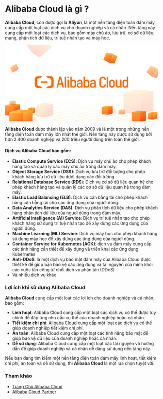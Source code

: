 # Alibaba Cloud là gì ?

**Alibaba Cloud**, còn được gọi là **Aliyun**, là một nền tảng điện toán đám mây cung cấp một loạt các dịch vụ cho doanh nghiệp và cá nhân. Nền tảng này cung cấp một loạt các dịch vụ, bao gồm máy chủ ảo, lưu trữ, cơ sở dữ liệu, mạng, phân tích dữ liệu, trí tuệ nhân tạo và máy học.

![img](/Image/Alibaba-Cloud.png)

**Alibaba Cloud** được thành lập vào năm 2009 và là một trong những nền tảng điện toán đám mây lớn nhất thế giới. Nền tảng này được sử dụng bởi hơn 2.400 doanh nghiệp và 200 triệu người dùng trên toàn thế giới.

#### Dịch vụ Alibaba Cloud bao gồm:

- **Elastic Compute Service (ECS)**: Dịch vụ máy chủ ảo cho phép khách hàng tạo và quản lý các máy chủ ảo trong đám mây.
- **Object Storage Service (OSS)**: Dịch vụ lưu trữ đối tượng cho phép khách hàng lưu trữ dữ liệu dưới dạng các đối tượng.
- **Relational Database Service (RDS**): Dịch vụ cơ sở dữ liệu quan hệ cho phép khách hàng tạo và quản lý các cơ sở dữ liệu quan hệ trong đám mây.
- **Elastic Load Balancing (ELB)**: Dịch vụ cân bằng tải cho phép khách hàng cân bằng tải cho các ứng dụng của người dùng.
- **Data Analytics Service (DAS)**: Dịch vụ phân tích dữ liệu cho phép khách hàng phân tích dữ liệu của người dùng trong đám mây.
- **Artificial Intelligence (AI) Service**: Dịch vụ trí tuệ nhân tạo cho phép khách hàng sử dụng trí tuệ nhân tạo để xây dựng các ứng dụng của người dùng.
- **Machine Learning (ML) Service**: Dịch vụ máy học cho phép khách hàng sử dụng máy học để xây dựng các ứng dụng của người dùng.
- **Container Service for Kubernetes (ACK)**: dịch vụ đám mây cung cấp các tính năng cần thiết để xây dựng và triển khai các ứng dụng Kubernetes
- **Anti-DDoS**: là một dịch vụ bảo mật đám mây của Alibaba Cloud được thiết kế để giúp bạn bảo vệ các ứng dụng và tài nguyên của mình khỏi các cuộc tấn công từ chối dịch vụ phân tán (DDoS)
- Và nhiều dịch vụ khác

### Lợi ích khi sử dụng Alibaba Cloud

**Alibaba Cloud** cung cấp một loạt các lợi ích cho doanh nghiệp và cá nhân, bao gồm:

- **Linh hoạt**: Alibaba Cloud cung cấp một loạt các dịch vụ có thể được tùy chỉnh để đáp ứng nhu cầu cụ thể của doanh nghiệp hoặc cá nhân.
- **Tiết kiệm chi phí**: Alibaba Cloud cung cấp một loạt các dịch vụ có thể giúp doanh nghiệp tiết kiệm chi phí.
- **An toàn**: Alibaba Cloud cung cấp một loạt các tính năng bảo mật để giúp bảo vệ dữ liệu của doanh nghiệp hoặc cá nhân.
- **Dễ sử dụng**: Alibaba Cloud cung cấp một loạt các tài nguyên và hướng dẫn để giúp doanh nghiệp và cá nhân dễ dàng sử dụng nền tảng này.

Nếu bạn đang tìm kiếm một nền tảng điện toán đám mây linh hoạt, tiết kiệm chi phí, an toàn và dễ sử dụng, thì **Alibaba Cloud** là một lựa chọn tuyệt vời.

### Tham khảo

- [Trang Chủ Alibaba Cloud](https://www.alibabacloud.com)
- [Alibaba Cloud Partner](https://vinahost.vn/alibaba-cloud-partner)